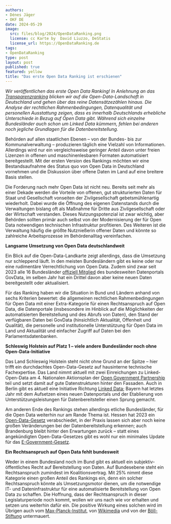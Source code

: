 ```yaml
---
authors: 
- Dénes Jäger
- OKF DE
date: 2024-05-29
image: 
  src: files/blog/2024/OpenDataRanking.png
  license: cc Karte by  David Liuzzo, DeStatis
  license_url: https://OpenDataRanking.de
tags:
- OpenDataRanking
type: post
layout: post
published: true
featured: yellow
title: "Das erste Open Data Ranking ist erschienen"
---
```


*Wir veröffentlichen das erste Open Data Ranking! In Anlehnung an das [Transparenzranking](www.transparenzranking.de) blicken wir auf die Open-Data-Landschaft in Deutschland und gehen über das reine Datensätzezählen hinaus. Die Analyse der rechtlichen Rahmenbedingungen, Datenqualität und personellen Ausstattung zeigen, dass es innerhalb Deutschlands erhebliche Unterschiede in Bezug auf Open Data gibt. Während sich einzelne Bundesländer auch schon um Linked Data kümmern, fehlen bei anderen noch jegliche Grundlagen für die Datenbereitstellung.*

Behörden auf allen staatlichen Ebenen – von der Bundes- bis zur Kommunalverwaltung – produzieren täglich eine Vielzahl von Informationen. Allerdings wird nur ein vergleichsweise geringer Anteil davon unter freien Lizenzen in offenen und maschinenlesbaren Formaten automatisiert bereitgestellt. Mit der ersten Version des Rankings möchten wir eine Bestandsaufnahme des Status quo von Open Data in Deutschland vornehmen und die Diskussion über offene Daten im Land auf eine breitere Basis stellen.

Die Forderung nach mehr Open Data ist nicht neu. Bereits seit mehr als einer Dekade werden die Vorteile von offenen, gut strukturierten Daten für Staat und Gesellschaft vonseiten der Zivilgesellschaft gebetsmühlenartig wiederholt. Dabei wurde die Öffnung des eigenen Datenstands durch die Verwaltungen bislang oft als Maßnahme für Dritte aus Zivilgesellschaft oder der Wirtschaft verstanden. Dieses Nutzungspotenzial ist zwar wichtig, aber Behörden sollten primär auch selbst von der Modernisierung der für Open Data notwendigen technischen Infrastruktur profitieren. Des Weiteren ist die Verwaltung häufig die größte Nutznießerin offener Daten und könnte so zahlreiche Arbeitsprozesse im Behördenalltag vereinfachen.

**Langsame Umsetzung von Open Data deutschlandweit**

Ein Blick auf die Open-Data-Landkarte zeigt allerdings, dass die Umsetzung nur schleppend läuft. In den meisten Bundesländern gibt es keine oder nur eine rudimentäre Verrechtlichung von Open Data. Zudem sind zwar seit 2023 alle 16 Bundesländer [offiziell Mitglied](https://www.fitko.de/presse/pressedetail/govdata-alle-laender-und-der-bund-unterstuetzen-das-open-data-portal) des bundesweiten Datenportals GovData, im selben Jahr hat ein Drittel davon aber keine neuen Daten bereitgestellt oder aktualisiert.

Für das Ranking haben wir die Situation in Bund und Ländern anhand von sechs Kriterien bewertet: die allgemeinen rechtlichen Rahmenbedingungen für Open Data mit einer Extra-Kategorie für einen Rechtsanspruch auf Open Data, die Datenportale (insbesondere im Hinblick auf die Möglichkeiten der automatisierten Bereitstellung und des Abrufs von Daten), den Stand der verfügbaren Daten bei GovData (hinsichtlich Aktualität, Offenheit und Qualität), die personelle und institutionelle Unterstützung für Open Data im Land und Aktualität und einfacher Zugriff auf Daten bei den Parlamentsdatenbanken. 

**Schleswig Holstein auf Platz 1 – viele andere Bundesländer noch ohne Open-Data-Initiative**

Das Land Schleswig Holstein steht nicht ohne Grund an der Spitze – hier trifft ein durchdachtes Open-Data-Gesetz auf hausinterne technische Fachexpertise. Das Land nimmt aktuell mit zwei Einreichungen zu Linked-Open-Data am 4. Nationalen Aktionsplan der [Open Government Partnership](https://www.open-government-deutschland.de/opengov-de/ogp/aktionsplaene-und-berichte/4-nap/oeffentlich-bereitgestellte-daten-als-linked-open-data-verpflichtung-schleswig-holstein--2225528?view=) teil und setzt damit auf gute Datenstrukturen hinter den Fassaden. Auch in Berlin gibt es aktuell eine Initiative Richtung [Linked Data](https://www.open-government-deutschland.de/opengov-de/ogp/aktionsplaene-und-berichte/4-nap/berliner-haushaltsdaten-als-linked-open-data-verpflichtung-berlin--2225466#tar-1); Bayern hat letztes Jahr mit dem Aufsetzen eines neuen Datenportals und der Etablierung von Unterstützungsleistungen für Datenbereitsteller einen Sprung gemacht.

Am anderen Ende des Rankings stehen allerdings etliche Bundesländer, für die Open Data weiterhin nur am Rande Thema ist. Hessen hat 2023 ein [Open-Data-Gesetz](https://okfn.de/publikationen/2023_stellungnahme-hessisches-opendatagesetz/) verabschiedet, in der Praxis lassen sich aber noch keine großen Veränderungen bei der Datenbereitstellung erkennen; auch Brandenburg bleibt hinter den Erwartungen zurück – statt eines angekündigten Open-Data-Gesetzes gibt es wohl nur ein minimales Update für das [E-Government-Gesetz](https://okfn.de/publikationen/2023_egovernment-brandenburg/).

**Ein Rechtsanspruch auf Open Data fehlt bundesweit**

Weder in einem Bundesland noch im Bund gibt es aktuell ein subjektiv-öffentliches Recht auf Bereitstellung von Daten. Auf Bundesebene steht ein Rechtsanspruch zumindest im Koalitionsvertrag. Mit 25% nimmt diese Kategorie einen großen Anteil des Rankings ein, denn ein solcher Rechtsanspruch könnte als Umsetzungsmotor dienen, um die notwendige IT- und  Dateninfrastruktur für eine automatisierte Bereitstellung von Open Data zu schaffen. Die Hoffnung, dass der Rechtsanspruch in dieser Legislaturperiode noch kommt, wollen wir uns nach wie vor erhalten und setzen uns weiterhin dafür ein. Die positive Wirkung eines solchen wird im Übrigen auch vom [Max-Planck-Institut](https://papers.ssrn.com/sol3/papers.cfm?abstract_id=4492439), von [Wikimedia](https://www.wikimedia.de/wp-content/uploads/2023/04/Wikimedia_Deutschland_-_Positionspapier_Recht_auf_Open_Data_2022.pdf) und von der [Böll-Stiftung](https://www.boell.de/de/2022/09/15/daten-als-oeffentliche-infrastruktur) untermauert.



